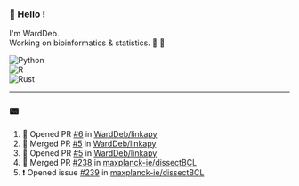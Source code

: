 ### :robot: Hello !

I'm WardDeb.  
Working on bioinformatics & statistics. 🧬 🧪  

![Python](https://img.shields.io/badge/python-3670A0?style=for-the-badge&logo=python&logoColor=ffdd54)  
![R](https://img.shields.io/badge/r-%23276DC3.svg?style=for-the-badge&logo=r&logoColor=white)  
![Rust](https://img.shields.io/badge/rust-%23000000.svg?style=for-the-badge&logo=rust&logoColor=white)  

---

### :pager:

<!--START_SECTION:activity-->
1. 💪 Opened PR [#6](https://github.com/WardDeb/linkapy/pull/6) in [WardDeb/linkapy](https://github.com/WardDeb/linkapy)
2. 🎉 Merged PR [#5](https://github.com/WardDeb/linkapy/pull/5) in [WardDeb/linkapy](https://github.com/WardDeb/linkapy)
3. 💪 Opened PR [#5](https://github.com/WardDeb/linkapy/pull/5) in [WardDeb/linkapy](https://github.com/WardDeb/linkapy)
4. 🎉 Merged PR [#238](https://github.com/maxplanck-ie/dissectBCL/pull/238) in [maxplanck-ie/dissectBCL](https://github.com/maxplanck-ie/dissectBCL)
5. ❗ Opened issue [#239](https://github.com/maxplanck-ie/dissectBCL/issues/239) in [maxplanck-ie/dissectBCL](https://github.com/maxplanck-ie/dissectBCL)
<!--END_SECTION:activity-->

